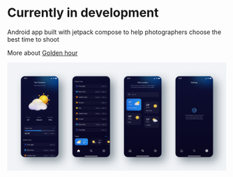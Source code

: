 # Currently in development

Android app built with jetpack compose to help photographers choose the best time to shoot

More about [Golden hour](https://en.wikipedia.org/wiki/Golden_hour_(photography))

![Phototime](git/preview.png)
